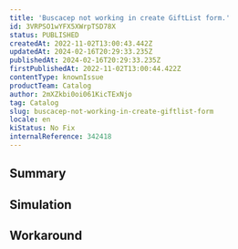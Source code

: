 ```yaml
---
title: 'Buscacep not working in create GiftList form.'
id: 3VRPSO1wYFX5XWrpTSD78X
status: PUBLISHED
createdAt: 2022-11-02T13:00:43.442Z
updatedAt: 2024-02-16T20:29:33.235Z
publishedAt: 2024-02-16T20:29:33.235Z
firstPublishedAt: 2022-11-02T13:00:44.422Z
contentType: knownIssue
productTeam: Catalog
author: 2mXZkbi0oi061KicTExNjo
tag: Catalog
slug: buscacep-not-working-in-create-giftlist-form
locale: en
kiStatus: No Fix
internalReference: 342418
---
```


## Summary



## Simulation



## Workaround



